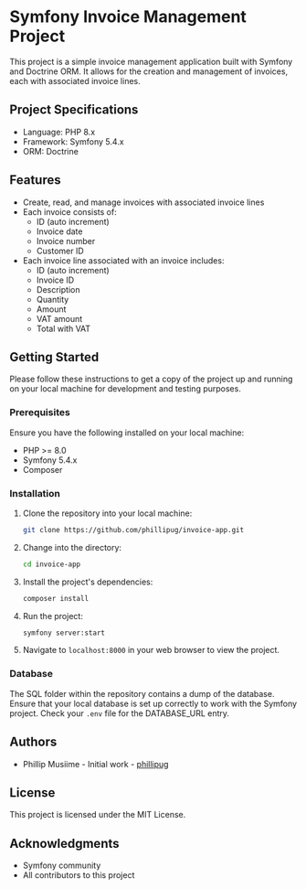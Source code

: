 # Symfony Invoice Management Project

This project is a simple invoice management application built with Symfony and Doctrine ORM. It allows for the creation and management of invoices, each with associated invoice lines.

## Project Specifications

- Language: PHP 8.x
- Framework: Symfony 5.4.x
- ORM: Doctrine

## Features

- Create, read, and manage invoices with associated invoice lines
- Each invoice consists of:
    - ID (auto increment)
    - Invoice date
    - Invoice number
    - Customer ID
- Each invoice line associated with an invoice includes:
    - ID (auto increment)
    - Invoice ID
    - Description
    - Quantity
    - Amount
    - VAT amount
    - Total with VAT

## Getting Started

Please follow these instructions to get a copy of the project up and running on your local machine for development and testing purposes.

### Prerequisites

Ensure you have the following installed on your local machine:

- PHP >= 8.0
- Symfony 5.4.x
- Composer

### Installation

1. Clone the repository into your local machine:

    ```bash
    git clone https://github.com/phillipug/invoice-app.git
    ```

2. Change into the directory:

    ```bash
    cd invoice-app
    ```

3. Install the project's dependencies:

    ```bash
    composer install
    ```

4. Run the project:

    ```bash
    symfony server:start
    ```

5. Navigate to `localhost:8000` in your web browser to view the project.

### Database

The SQL folder within the repository contains a dump of the database. Ensure that your local database is set up correctly to work with the Symfony project. Check your `.env` file for the DATABASE_URL entry.


## Authors

- Phillip Musiime - Initial work - [phillipug](https://github.com/phillipug)

## License

This project is licensed under the MIT License.

## Acknowledgments

- Symfony community
- All contributors to this project
